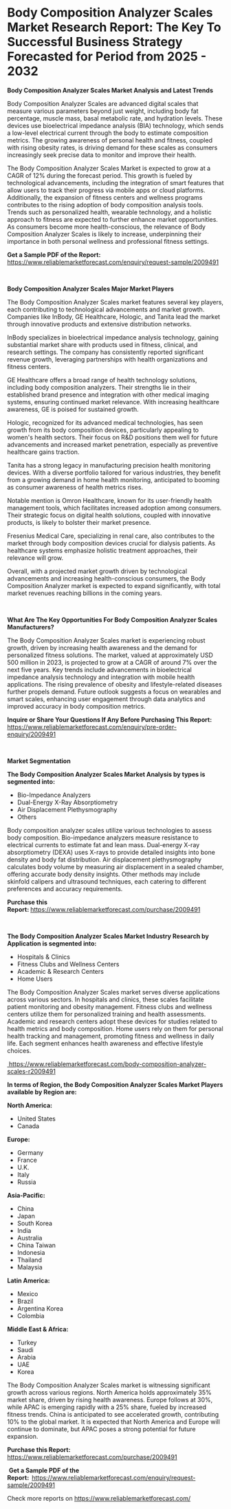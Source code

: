 <p><h1>Body Composition Analyzer Scales Market Research Report: The Key To Successful Business Strategy Forecasted for Period from 2025 - 2032</h1></p><p><strong>Body Composition Analyzer Scales Market Analysis and Latest Trends</strong></p>
<p><p>Body Composition Analyzer Scales are advanced digital scales that measure various parameters beyond just weight, including body fat percentage, muscle mass, basal metabolic rate, and hydration levels. These devices use bioelectrical impedance analysis (BIA) technology, which sends a low-level electrical current through the body to estimate composition metrics. The growing awareness of personal health and fitness, coupled with rising obesity rates, is driving demand for these scales as consumers increasingly seek precise data to monitor and improve their health.</p><p>The Body Composition Analyzer Scales Market is expected to grow at a CAGR of 12% during the forecast period. This growth is fueled by technological advancements, including the integration of smart features that allow users to track their progress via mobile apps or cloud platforms. Additionally, the expansion of fitness centers and wellness programs contributes to the rising adoption of body composition analysis tools. Trends such as personalized health, wearable technology, and a holistic approach to fitness are expected to further enhance market opportunities. As consumers become more health-conscious, the relevance of Body Composition Analyzer Scales is likely to increase, underpinning their importance in both personal wellness and professional fitness settings.</p></p>
<p><strong>Get a Sample PDF of the Report:&nbsp;</strong> <a href="https://www.reliablemarketforecast.com/enquiry/request-sample/2009491?utm_campaign=3066&utm_medium=2&utm_source=Github&utm_content=ia&utm_term=04032025&utm_id=body-composition-analyzer-scales">https://www.reliablemarketforecast.com/enquiry/request-sample/2009491</a></p>
<p>&nbsp;</p>
<p><strong>Body Composition Analyzer Scales Major Market Players</strong></p>
<p><p>The Body Composition Analyzer Scales market features several key players, each contributing to technological advancements and market growth. Companies like InBody, GE Healthcare, Hologic, and Tanita lead the market through innovative products and extensive distribution networks.</p><p>InBody specializes in bioelectrical impedance analysis technology, gaining substantial market share with products used in fitness, clinical, and research settings. The company has consistently reported significant revenue growth, leveraging partnerships with health organizations and fitness centers.</p><p>GE Healthcare offers a broad range of health technology solutions, including body composition analyzers. Their strengths lie in their established brand presence and integration with other medical imaging systems, ensuring continued market relevance. With increasing healthcare awareness, GE is poised for sustained growth.</p><p>Hologic, recognized for its advanced medical technologies, has seen growth from its body composition devices, particularly appealing to women's health sectors. Their focus on R&D positions them well for future advancements and increased market penetration, especially as preventive healthcare gains traction.</p><p>Tanita has a strong legacy in manufacturing precision health monitoring devices. With a diverse portfolio tailored for various industries, they benefit from a growing demand in home health monitoring, anticipated to booming as consumer awareness of health metrics rises.</p><p>Notable mention is Omron Healthcare, known for its user-friendly health management tools, which facilitates increased adoption among consumers. Their strategic focus on digital health solutions, coupled with innovative products, is likely to bolster their market presence.</p><p>Fresenius Medical Care, specializing in renal care, also contributes to the market through body composition devices crucial for dialysis patients. As healthcare systems emphasize holistic treatment approaches, their relevance will grow.</p><p>Overall, with a projected market growth driven by technological advancements and increasing health-conscious consumers, the Body Composition Analyzer market is expected to expand significantly, with total market revenues reaching billions in the coming years.</p></p>
<p>&nbsp;</p>
<p><strong>What Are The Key Opportunities For Body Composition Analyzer Scales Manufacturers?</strong></p>
<p><p>The Body Composition Analyzer Scales market is experiencing robust growth, driven by increasing health awareness and the demand for personalized fitness solutions. The market, valued at approximately USD 500 million in 2023, is projected to grow at a CAGR of around 7% over the next five years. Key trends include advancements in bioelectrical impedance analysis technology and integration with mobile health applications. The rising prevalence of obesity and lifestyle-related diseases further propels demand. Future outlook suggests a focus on wearables and smart scales, enhancing user engagement through data analytics and improved accuracy in body composition metrics.</p></p>
<p><strong>Inquire or Share Your Questions If Any Before Purchasing This Report:</strong> <a href="https://www.reliablemarketforecast.com/enquiry/pre-order-enquiry/2009491?utm_campaign=3066&utm_medium=2&utm_source=Github&utm_content=ia&utm_term=04032025&utm_id=body-composition-analyzer-scales">https://www.reliablemarketforecast.com/enquiry/pre-order-enquiry/2009491</a></p>
<p>&nbsp;</p>
<p><strong>Market Segmentation</strong></p>
<p><strong>The Body Composition Analyzer Scales Market Analysis by types is segmented into:</strong></p>
<p><ul><li>Bio-Impedance Analyzers</li><li>Dual-Energy X-Ray Absorptiometry</li><li>Air Displacement Plethysmography</li><li>Others</li></ul></p>
<p><p>Body composition analyzer scales utilize various technologies to assess body composition. Bio-impedance analyzers measure resistance to electrical currents to estimate fat and lean mass. Dual-energy X-ray absorptiometry (DEXA) uses X-rays to provide detailed insights into bone density and body fat distribution. Air displacement plethysmography calculates body volume by measuring air displacement in a sealed chamber, offering accurate body density insights. Other methods may include skinfold calipers and ultrasound techniques, each catering to different preferences and accuracy requirements.</p></p>
<p><strong>Purchase this Report:&nbsp;</strong><a href="https://www.reliablemarketforecast.com/purchase/2009491?utm_campaign=3066&utm_medium=2&utm_source=Github&utm_content=ia&utm_term=04032025&utm_id=body-composition-analyzer-scales">https://www.reliablemarketforecast.com/purchase/2009491</a></p>
<p>&nbsp;</p>
<p><strong>The Body Composition Analyzer Scales Market Industry Research by Application is segmented into:</strong></p>
<p><ul><li>Hospitals & Clinics</li><li>Fitness Clubs and Wellness Centers</li><li>Academic & Research Centers</li><li>Home Users</li></ul></p>
<p><p>The Body Composition Analyzer Scales market serves diverse applications across various sectors. In hospitals and clinics, these scales facilitate patient monitoring and obesity management. Fitness clubs and wellness centers utilize them for personalized training and health assessments. Academic and research centers adopt these devices for studies related to health metrics and body composition. Home users rely on them for personal health tracking and management, promoting fitness and wellness in daily life. Each segment enhances health awareness and effective lifestyle choices.</p></p>
<p><a href="https://www.reliablemarketforecast.com/body-composition-analyzer-scales-r2009491?utm_campaign=3066&utm_medium=2&utm_source=Github&utm_content=ia&utm_term=04032025&utm_id=body-composition-analyzer-scales">&nbsp;https://www.reliablemarketforecast.com/body-composition-analyzer-scales-r2009491</a></p>
<p><strong>In terms of Region, the Body Composition Analyzer Scales Market Players available by Region are:</strong></p>
<p>
    <p> <strong> North America: </strong>
        <ul>
            <li>United States</li>
            <li>Canada</li>
        </ul>
        </p> 
    <p> <strong> Europe: </strong>
        <ul>
            <li>Germany</li>
            <li>France</li>
            <li>U.K.</li>
            <li>Italy</li>
            <li>Russia</li>
        </ul>
        </p> 
    <p> <strong> Asia-Pacific: </strong>
        <ul>
            <li>China</li>
            <li>Japan</li>
            <li>South Korea</li>
            <li>India</li>
            <li>Australia</li>
            <li>China Taiwan</li>
            <li>Indonesia</li>
            <li>Thailand</li>
            <li>Malaysia</li>
        </ul>
        </p> 
    <p> <strong> Latin America: </strong>
        <ul>
            <li>Mexico</li>
            <li>Brazil</li>
            <li>Argentina Korea</li>
            <li>Colombia</li>
        </ul>
        </p> 
    <p> <strong> Middle East & Africa: </strong>
        <ul>
            <li>Turkey</li>
            <li>Saudi</li>
            <li>Arabia</li>
            <li>UAE</li>
            <li>Korea</li>
        </ul>
    </p>
    </p>
<p><p>The Body Composition Analyzer Scales market is witnessing significant growth across various regions. North America holds approximately 35% market share, driven by rising health awareness. Europe follows at 30%, while APAC is emerging rapidly with a 25% share, fueled by increased fitness trends. China is anticipated to see accelerated growth, contributing 10% to the global market. It is expected that North America and Europe will continue to dominate, but APAC poses a strong potential for future expansion.</p></p>
<p><strong>Purchase this Report: </strong><a href="https://www.reliablemarketforecast.com/purchase/2009491?utm_campaign=3066&utm_medium=2&utm_source=Github&utm_content=ia&utm_term=04032025&utm_id=body-composition-analyzer-scales">https://www.reliablemarketforecast.com/purchase/2009491</a></p>
<p>&nbsp;<strong>Get a Sample PDF of the Report:&nbsp;&nbsp;</strong><a href="https://www.reliablemarketforecast.com/enquiry/request-sample/2009491?utm_campaign=3066&utm_medium=2&utm_source=Github&utm_content=ia&utm_term=04032025&utm_id=body-composition-analyzer-scales">https://www.reliablemarketforecast.com/enquiry/request-sample/2009491</a></p>
<p><strong></strong></p>
<p>Check more reports on <a href="https://www.reliablemarketforecast.com/?utm_campaign=3066&utm_medium=2&utm_source=Github&utm_content=ia&utm_term=04032025&utm_id=body-composition-analyzer-scales">https://www.reliablemarketforecast.com/</a></p>